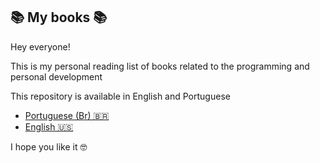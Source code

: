 ##  📚 My books 📚
Hey everyone!

This is my personal reading list of books related to the programming and personal development

This repository is available in English and Portuguese

* [Portuguese (Br) 🇧🇷](https://github.com/MilenaCarecho/myBooks/tree/Pt-br)
* [English 🇺🇸](https://github.com/MilenaCarecho/myBooks)


I hope you like it 🤓
